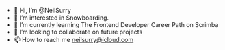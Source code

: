 - 👋 Hi, I’m @NeilSurry
- 👀 I’m interested in Snowboarding.
- 🌱 I’m currently learning The Frontend Developer Career Path on Scrimba
- 💞️ I’m looking to collaborate on future projects
- 📫 How to reach me neilsurry@icloud.com

<!---
mmmOkonomiyaki/mmmOkonomiyaki is a ✨ special ✨ repository because its `README.md` (this file) appears on your GitHub profile.
You can click the Preview link to take a look at your changes.
--->
